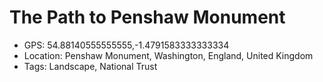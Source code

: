 # The Path to Penshaw Monument

- GPS: 54.88140555555555,-1.4791583333333334
- Location: Penshaw Monument, Washington, England, United Kingdom
- Tags: Landscape, National Trust
